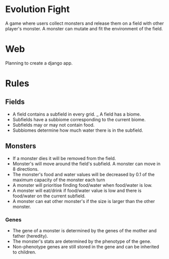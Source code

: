 # Evolution Fight
A game where users collect monsters and release them on a field with other player's monster.
A monster can mutate and fit the environment of the field.

# Web
Planning to create a django app. 

# Rules

## Fields
- A field contains a subfield in every grid.
_ A field has a biome.
- Subfields have a subbiome corresponding to the current biome.
- Subfields may or may not contain food. 
- Subbiomes determine how much water there is in the subfield.

## Monsters
- If a monster dies it will be removed from the field.
- Monster's will move around the field's subfield. A monster can move in 8 directions.
- The monster's food and water values will be decreased by 0.1 of the maximum capacity of the monster each turn
- A monster will prioritise finding food/water when food/water is low.
- A monster will eat/drink if food/water value is low and there is food/water on the current subfield.
- A monster can eat other monster's if the size is larger than the other monster.

### Genes
- The gene of a monster is determined by the genes of the mother and father (heredity).
- The monster's stats are determined by the phenotype of the gene. 
- Non-phenotype genes are still stored in the gene and can be inherited to children.